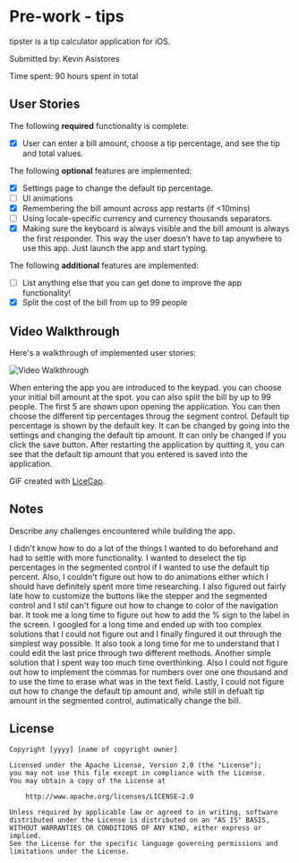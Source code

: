 # Pre-work - tips

tipster is a tip calculator application for iOS.

Submitted by: Kevin Asistores

Time spent: 90 hours spent in total

## User Stories

The following **required** functionality is complete:
* [x] User can enter a bill amount, choose a tip percentage, and see the tip and total values.

The following **optional** features are implemented:
* [x] Settings page to change the default tip percentage.
* [ ] UI animations
* [x] Remembering the bill amount across app restarts (if <10mins)
* [ ] Using locale-specific currency and currency thousands separators.
* [x] Making sure the keyboard is always visible and the bill amount is always the first responder. This way the user doesn't have to tap anywhere to use this app. Just launch the app and start typing.

The following **additional** features are implemented:

- [ ] List anything else that you can get done to improve the app functionality!
- [x] Split the cost of the bill from up to 99 people

## Video Walkthrough 

Here's a walkthrough of implemented user stories:

<img src='http://i.imgur.com/CGt0PFv.gif' title='Video Walkthrough' width='' alt='Video Walkthrough' />

When entering the app you are introduced to the keypad. you can choose your initial bill amount at the spot. you can also split the bill by up to 99 people. The first 5 are shown upon opening the application. You can then choose the different tip percentages throug the segment control. Default tip percentage is shown by the default key. It can be changed by going into the settings and changing the default tip amount. It can only be changed if you click the save button. After restarting the application by quitting it, you can see that the default tip amount that you entered is saved into the application.

GIF created with [LiceCap](http://www.cockos.com/licecap/).

## Notes

Describe any challenges encountered while building the app.

I didn't know how to do a lot of the things I wanted to do beforehand and had to settle with more functionality. I wanted to deselect the tip percentages in the segmented control if I wanted to use the default tip percent. Also, I couldn't figure out how to do animations either which I should have definitely spent more time researching. I also figured out fairly late how to customize the buttons like the stepper and the segmented control and I stil can't figure out how to change to color of the navigation bar. It took me a long time to figure out how to add the % sign to the label in the screen. I googled for a long time and ended up with too complex solutions that I could not figure out and I finally fingured it out through the simplest way possible. It also took a long time for me to understand that I could edit the last price through two different methods. Another simple solution that I spent way too much time overthinking. Also I could not figure out how to implement the commas for numbers over one one thousand and to use the time to erase what was in the text field. Lastly, I could not figure out how to change the default tip amount and, while still in defualt tip amount in the segmented control, autimatically change the bill.

## License

    Copyright [yyyy] [name of copyright owner]

    Licensed under the Apache License, Version 2.0 (the "License");
    you may not use this file except in compliance with the License.
    You may obtain a copy of the License at

        http://www.apache.org/licenses/LICENSE-2.0

    Unless required by applicable law or agreed to in writing, software
    distributed under the License is distributed on an "AS IS" BASIS,
    WITHOUT WARRANTIES OR CONDITIONS OF ANY KIND, either express or implied.
    See the License for the specific language governing permissions and
    limitations under the License.

